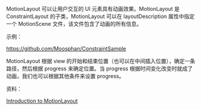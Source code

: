 MotionLayout 可以让用户交互的 UI 元素具有动画效果。MotionLayout 是 ConstraintLayout 的子类，MotionLayout 可以在 layoutDescription 属性中指定一个 MotionScene 文件，该文件包含了动画的所有信息。



示例：

https://github.com/Moosphan/ConstraintSample



MotionLayout 根据 view 的开始和结束位置（也可以在中间插入位置），确定一条路径，然后根据 progress 来确定位置。当 progress 根据时间变化改变时就成了动画，我们也可以根据其他条件来设置 progress。





资料：

[Introduction to MotionLayout](https://medium.com/google-developers/introduction-to-motionlayout-part-i-29208674b10d)